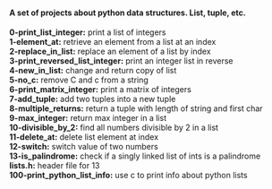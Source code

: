 #### A set of projects about python data structures. List, tuple, etc.
**0-print_list_integer:** print a list of integers  
**1-element_at:** retrieve an element from a list at an index  
**2-replace_in_list:** replace an element of a list by index  
**3-print_reversed_list_integer:** print an integer list in reverse  
**4-new_in_list:** change and return copy of list  
**5-no_c:** remove C and c from a string  
**6-print_matrix_integer:** print a matrix of integers  
**7-add_tuple:** add two tuples into a new tuple  
**8-multiple_returns:** return a tuple with length of string and first char  
**9-max_integer:** return max integer in a list  
**10-divisible_by_2:** find all numbers divisible by 2 in a list  
**11-delete_at:** delete list element at index  
**12-switch:** switch value of two numbers  
**13-is_palindrome:** check if a singly linked list of ints is a palindrome  
**lists.h:** header file for 13  
**100-print_python_list_info:** use c to print info about python lists  
